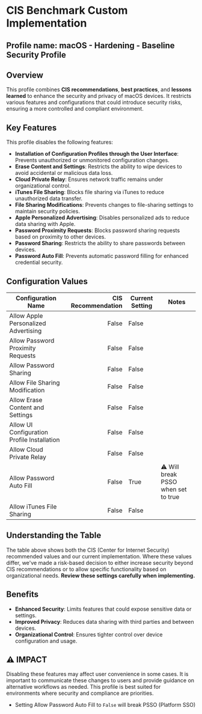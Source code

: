 # CIS Benchmark Custom Implementation

## Profile name: macOS - Hardening - Baseline Security Profile  

## Overview
This profile combines **CIS recommendations**, **best practices**, and **lessons learned** to enhance the security and privacy of macOS devices. 
It restricts various features and configurations that could introduce security risks, ensuring a more controlled and compliant environment.  

## Key Features  
This profile disables the following features:  
- **Installation of Configuration Profiles through the User Interface**: Prevents unauthorized or unmonitored configuration changes.  
- **Erase Content and Settings**: Restricts the ability to wipe devices to avoid accidental or malicious data loss.  
- **Cloud Private Relay**: Ensures network traffic remains under organizational control.  
- **iTunes File Sharing**: Blocks file sharing via iTunes to reduce unauthorized data transfer.  
- **File Sharing Modifications**: Prevents changes to file-sharing settings to maintain security policies.  
- **Apple Personalized Advertising**: Disables personalized ads to reduce data sharing with Apple.  
- **Password Proximity Requests**: Blocks password sharing requests based on proximity to other devices.  
- **Password Sharing**: Restricts the ability to share passwords between devices.  
- **Password Auto Fill**: Prevents automatic password filling for enhanced credential security.  

## Configuration Values  

| Configuration Name | CIS Recommendation | Current Setting | Notes |
|-------------------|--------------------:|-----------------|-------|
| Allow Apple Personalized Advertising | False | False | |
| Allow Password Proximity Requests | False | False | |
| Allow Password Sharing | False | False | |
| Allow File Sharing Modification | False | False | |
| Allow Erase Content and Settings | False | False | |
| Allow UI Configuration Profile Installation | False | False | |
| Allow Cloud Private Relay | False | False | |
| Allow Password Auto Fill | False | True | ⚠️ Will break PSSO when set to true |
| Allow iTunes File Sharing | False | False | |


## Understanding the Table
The table above shows both the CIS (Center for Internet Security) recommended values and our current implementation. Where these values differ, we've made a risk-based decision to either increase security beyond CIS recommendations or to allow specific functionality based on organizational needs. **Review these settings carefully when implementing.**

## Benefits  
- **Enhanced Security**: Limits features that could expose sensitive data or settings.  
- **Improved Privacy**: Reduces data sharing with third parties and between devices.  
- **Organizational Control**: Ensures tighter control over device configuration and usage.  

## ⚠️  IMPACT
Disabling these features may affect user convenience in some cases. It is important to communicate these changes to users and provide guidance on alternative workflows as needed. This profile is best suited for environments where security and compliance are priorities.
- Setting Allow Password Auto Fill to `False` will break PSSO (Platform SSO)
